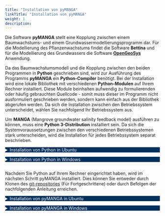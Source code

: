 ```yaml
---
title: "Installation von pyMANGA"
linkTitle: "Installation von pyMANGA"
weight: 1
description:
---
```

<head>
<style type="text/css">
<!--
details summary {color: white; background: #00305E; margin-bottom: 1em;}
-->
</style>
</head>

Die Software **pyMANGA** stellt eine Kopplung zwischen einem Baumwachstums- und einem Grundwassermodellierungsprogramm dar. Für die Modellierung des Pflanzenwachstums findet die Software **Bettina** und für die Modellierung des Grundwassers die Software <a href="https://www.opengeosys.org/">**OpenGeoSys**</a> Anwendung. 

Da das Baumwachstumsmodell und die Kopplung zwischen den beiden Programmen in **Python** geschrieben sind, wird zur Ausführung des Programms **pyMANGA** ein **Python-Compiler** benötigt. Bei der Installation wird eine lokale Bibliothek mit verschiedenen **Python-Modulen** auf Ihrem Rechner installiert. Diese Module beinhalten aufwendig zu formulierenden oder häufig gebrauchten Quellcode - somit muss dieser im Programm nicht ausformuliert geschrieben werden, sondern kann einfach aus der Bibliothek abgerufen werden. Da sich die Installation zwischen den Betriebssystem unterscheidet, wählen Sie nachfolgend Ihr Betriebssystem aus.

Um **MANGA** (Mangrove groundwater salinity feedback model) ausführen zu können, muss eine **Python 3-Distribution** installiert sein. Da sich die Systemvoraussetzungen zwischen den verschiedenen Betriebssystemen stark unterscheiden, wird die Installation für jedes Betriebssystem separat beschrieben.

<details>
<summary>Installation von Python in Ubuntu</summary>
<p>

**Ubuntu 18.04** liefert eine erste Installation von (**Python 2** und) **Python 3** von Haus aus mit. Um zu überprüfen welche Version sich aktuell auf dem Rechner befindet, kann, nachdem ein neues Terminal-Fenster mit der Tastenkombination **"STRG + Alt + T"** geöffnet wurde, eine Versionsabfrage mit dem Kommando 

	• python3 -V 

erfolgen. Es wird empfohlen das Paketverzeichnis des Betriebssystems zunächst zu updaten. Um die Version auf den neuesten Stand zu bringen, kann über die Kommandos 

	• sudo apt update
 
und 

	• sudo apt -y upgrade 

das gesamte System geupdated werden - und damit auch das **Python 3**-Paket.
Die aktualliesierte Version kann erneut über 

	• python3 -V

eingesehen werden.

Falls widererwartens Probleme auftreten, kann über den Befehl

	• sudo apt-get install python3

das Paket (neu)installiert werden.
</p>
</details>


<details>
<summary>Installation von Python in Windows</summary>
<p>

Um **MANGA** (Mangrove groundwater salinity feedback model) ausführen zu können, müssen Sie zunächst sich ein **Interpreter** für die Programmiersprache **Python** besorgen. Ein Beispiel wäre **python<sup>T</sup><sup>M</sup>**. Dazu öffnen Sie Ihren **Browser** und gehen Sie auf die Seite ***Python.org***. Im Auswahlmenü unter ***Download*** finden Sie die aktuelle Release Version für ihr Betriebssystem von **Python** (in dieser Anleitung wird das Vorgehen unter Windows beschrieben, siehe <a href="/de/docs/erste_schritte/installation/#Abbildung_1">Abbildung 1</a>).

<figure>
<a name="Abbildung_1"></a>
<img src="/pictures/Auswahl_Menue_zum_Downloaden_der_Windows_Variante_von_pythonTM.jpg">
<figcaption><font size = "1"><i><b>Abbildung 1:</b> Auswahl Menü zum Downloaden der Windows Variante von python<sup>T</sup><sup>M</sup>.</i></font></figcaption>
</figure><p>

<figure>
<a name="Abbildung_2"></a>
<img src="/pictures/zu_waehlender_Link_für_das_Downloaden_von_python-3_7_7.jpg">
<figcaption><font size = "1"><i><b>Abbildung 2:</b> zu wählender Link für das Downloaden von python-3.7.7.</i></font></figcaption>
</figure><p>

Führen Sie die herunter geladene Datei (***python-3.7.7-amd64.exe***) aus, wie eine normale **Windows** **exe** und installieren Sie sie auf Ihren Rechner <a href="/de/docs/erste_schritte/installation/#Abbildung_3">Abbildung 3</a>

<figure>
<a name="Abbildung_3"></a>
<img src="/pictures/Ausfuehrung_der_Windows_exe_von_Python_3_7_7.jpg" alt="Abbildung 3">
<figcaption><font size = "1"><i><b>Abbildung 3:</b> Ausführung der Windows exe von Python 3.7.7.</i></font></figcaption>
</figure><p>

Damit ist die Installation von **Python** abgeschlossen.

</p>
</details>


Nachdem Sie Python auf Ihrem Rechner eingerichtet haben, wird im nächsten Schritt pyMANGA installiert. Dies können Sie entweder durch Klonen des [git-repositories](https://github.com/jbathmann/pyMANGA/ "https://github.com/jbathmann/pyMANGA/") (Für Fortgeschrittene) oder durch Befolgen der nachfolgenden Anleitung erreichen. 
</p>

<details>
<summary>Installation von pyMANGA in Ubuntu <a name="Installation_Ubuntu"></a></summary>
<p>

Um **Manga** ausführen zu können, müssen ggf. noch nicht in der **Python-Bibliothek** vorhandene, aber von **pyMANGA** benötigte Module installiert werden. Da bei **Ubuntu** auch im Betriebssystem **Python** eine wichtige Rolle spielt, ist die bereits vorinstallierte Bibliothek sehr umfangreich. Es wird deshalb empfohlen das Programm zunächst zu installieren und ggf. noch fehlende Module nach erster Ausführung des Programms zu installieren - **pyMANGA** weist sie darauf hin, welche Module benötigt werden.

Um die Software zu downloaden laden Sie sich die aktuelle Version als zip-Datei über diese [Homepage](https://github.com/jbathmann/pyMANGA/ "https://github.com/jbathmann/pyMANGA/") herunter.

<figure>
<a name="Abbildung_4"></a>
<img src="/pictures/ubuntu_download.png">
<figcaption><font size = "1"><i><b>Abbildung 4:</b> Download von <b>pyMANGA</b> als zip-Datei</i></font></figcaption>
</figure><p>

Diese zip-Datei muss nun an einem beliebigem Speicherort entpackt werden. Achten Sie darauf, dass sich keine Leerzeichen und keine Umlaute in dem Dateifpad befinden.

Das Programm ist jetzt ausführbar. Öffnen Sie mit der Tastenkombination **Strg + Alt + T** ein Terminalfenster und navigieren Sie in die Hauptebene des Programms. Alternativ können Sie auch den grafischen Weg wählen, indem Sie über Dateien zu dem Speicherort navigieren. Dort können Sie die Konsole über einen Rechtsklick und in dem sich öffnenden Menü über das Feld "In Terminal öffnen" ein Terminalfenster öffnen, indem Sie sich bereits in der Hauptebene des Programms befinden.

<figure>
<a name="Abbildung_5"></a>
<img src="/pictures/ubuntu_Hauptebene_pyMANGA.png">
<figcaption><font size = "1"><i><b>Abbildung 5:</b> Hauptebene von <b>pyMANGA</b></i></font></figcaption>
</figure><p>

Durch die Eingabe "python3 main.py" wird das Programm nun gestartet. Falls **pyMANGA** aufgrund von fehlenden Modulen in der lokalen **Python-Bibliothek** - wie zu Anfang erwähnt - noch nicht ausgeführt werden kann, wird jeweils eines der fehlenden Pakete in einer Fehlermeldung ausgegeben. Für die Installation von Python-Modulen eignet sich unter anderem **pip** ("Pip installs Python"). Durch das öffnen eines Terminalfenster (Tastenkombination **Strg + Alt + T**) und der Eingabe des Befehls

	• sudo apt-get install python3-pip

lässt sich pip installieren.

Um mit pip nun ein **Python-Modul** in die Bibliothek hinzuzufügen muss folgender Befehl in ein Terminal eingegeben werden:

	• pip3 install Name_des_Moduls

Sollten keine manuellen Veränderungen an der Standard-Python-Bibliothek vorgenommen worden sein, fehlen die Module "numpy", "vtk", "lxml" und "matplotlib" zur Ausführung von **pyMANGA**. Diese müssen alle der Reihe nach installiert werden, der erste Befehl würde für das Modul "numpy" also folgendermaßen aussehen:

	• pip3 install numpy

Eine Außnahme stellt lediglich das Modul "vtk" dar. Um später Berechnung mit pyMANGA durchführen zu können, bei denen auch die Grundwasserströmung berücksichtigt wird, wird für dieses Modul eine bestimmt Version benötigt. Soll nicht die aktuellste Version eines Moduls mit pip installiert werden, sieht der Befehl hierfür so aus:

	• pip3 install vtk==8.1.2

Nachdem die fehlenden Modul installiert wurden, starten Sie pyMANGA erneut. Sollten jetzt noch weitere **Python-Module** fehlen, wird **pyMANGA** wieder eines davon als fehlende Voraussetzung ausgeben. Diesen Schritt wiederholen Sie so lange, bis alle Python-Module installiert sind. Wenn das der Fall ist, sollte **pyMANGA** einen 13-zeiligen Text ausgeben, von denen die letzte Zeile folgende Fehlermeldung beinhaltet: "Wrong usage of pyMANGA. Type "python main.py -h". Auch wenn Sie zunächst diese Fehlermeldung erhalten bedeutet es, dass **pyMANGA** richtig installiert und ausgeführt werden kann. Die Berechnung eines ersten Beispiel-Setups wird im Abschnitt Erste Anwendungen von **pyMANGA** dieses kurzen Tutorials erklärt.

</p>
</details>

<details>
<summary>Installation von pyMANGA in Windows</summary>
<p>

Um **MANGA** auszuführen zu können, müssen noch ein paar Module für den **Python** **Compiler** installiert werden. Dazu müssen Sie die **Eingabeaufforderung** öffnen. Diese finden Sie einfach über die Suche, indem Sie der **„Eingabeaufforderung“** eingeben und per **Mausklick** öffnen. Da es sich bei **MANGA** um ein Zeilenprogramm handelt, spielt sich alles in der **Eingabeaufforderung** ab (siehe <a href="/de/docs/erste_schritte/installation/#Abbildung_6">Abbildung 6</a>). 

<figure>
<a name="Abbildung_6"></a>
<img src="/pictures/oeffnen_der_Eingabeaufforderung.jpg">
<figcaption><font size = "1"><i><b>Abbildung 6:</b> öffnen der Eingabeaufforderung.</i></font></figcaption>
</figure><p>

Nun müssen die folgenden **Module** ***numpy***, ***vtk***, ***lxml*** und ***matplotlib*** installiert werden. Wir beginnen mit dem **Modul** ***numpy***. Geben Sie den aufgezeigten Code in die **Eingabeaufforderung**, um das **Modul** zu installieren (siehe <a href="/de/docs/erste_schritte/installation/#Abbildung_7">Abbildung 7</a>). 

	• py -3.7 -m pip install numpy								    [1]

<figure>
<a name="Abbildung_7"></a>
<img src="/pictures/Beispielhafte_Installation_des_Moduls_numpy.jpg">
<figcaption><font size = "1"><i><b>Abbildung 7:</b> Beispielhafte Installation des Moduls numpy.</i></font></figcaption>
</figure><p>

Führen Sie dies analog für die drei anderen **Module** aus mit dem folgenden Code

	• py -3.7 -m pip install vtk								     [2]
	• py -3.7 -m pip install lxml							  	     [3]
	• py -3.7 -m pip install matplotlib							     [4]

Hinweis: Sollte die **Eingabeaufforderung** eine Wahrung ausgeben, dass ***pip*** nicht aktuell ist, können Sie mit **upgrade** ***pip*** dies aktualisieren. Dies ist aber nicht zwingend erforderlich.

Zur Erklärung was Sie eingegeben haben: ***py*** bedeuten, dass Sie **Python** aufrufen. Dabei ist **-3.7** die Version, die Sie nutzen. Mit ***-m*** wird ein Modul aufgerufen, in diesem Fall ***pip***, welches dazu dient andere **Module** zu installieren. Zum Schluss folgt der **Modul** **Name** vom zu installierendem **Modul**. Nun sind die Vorbereitungen für die Nutzung des **Compilers** abgeschlossen. Als nächsten Schritt müssen Sie, falls es noch nicht geschehen ist, das Programm **MANGA** downloaden. Dazu gehen Sie auf die folgende [Homepage](https://github.com/jbathmann/pyMANGA/ "https://github.com/jbathmann/pyMANGA/") und downloaden das Programm als zip Datei und speichern es auf Ihren Rechner (siehe <a href="/de/docs/erste_schritte/installation/#Abbildung_8">Abbildung 8</a>).

<figure>
<a name="Abbildung_8"></a>
<img src="/pictures/Download_von_pyMANGA.jpg">
<figcaption><font size = "1"><i><b>Abbildung 8:</b> Download von pyMANGA.</i></font></figcaption>
</figure><p>

Anschließend entpacken Sie die Datei (***pyMANGA-master.zip***) auf Ihren Desktop. Sie enthält sämtliche Programmbestandteile von **MANGA** unter anderem ***main.py***, welche die Ausführungsdatei darstellt, die zum Ausführen des Programmes aufgerufen werden muss. Dazu muss Sie nun dem **Ordner** öffnen und mit **Rechtsklick** in einem leeren Bereich des **Ordners** die **Eingabeaufforderung** öffnen (siehe <a href="/de/docs/erste_schritte/installation/#Abbildung_9">Abbildung 9</a>) und den folgenden Code eingeben.

	• py main.py -h										     [5]

Hierbei bedeutet wiederum ***py*** das Python aufgerufen wird, ***main.py*** stellt die Datei dar, die aufgerufen werden soll, und ***-h*** ruft die Hilfe auf.

<figure>
<a name="Abbildung_9"></a>
<img src="/pictures/oeffnen_der_Eingabeaufforderung_im_pyMANGA_Ordner.jpg">
<figcaption><font size = "1"><i><b>Abbildung 9:</b> öffnen der Eingabeaufforderung im pyMANGA Ordner.</i></font></figcaption>
</figure><p>

Hinweis: Die **Eingabeaufforderung** wird im **Ordner** aufgerufen, damit der ***Ordnerpfad*** nicht jedes Mal mit eingegeben werden muss. Unter Windows 10 ist dies nur möglich, wenn Sie sich ***cmd in Kontextmenü hinzufügen.zip*** von der folgenden [Homepage](https://www.giga.de/downloads/windows-10/tipps/windows-10-wieder-die-eingabeaufforderung-im-kontextmenue-anzeigen/ "https://www.giga.de/downloads/windows-10/tipps/windows-10-wieder-die- eingabeaufforderung-im-kontextmenue-anzeigen/")  herunterladen und wie auf der Seite beschrieben ausführen. Alternativ ist es möglich in **Eingabeaufforderung**, die Sie in der Windows Suche mit dem **Suchbegriff** **„Eingabeaufforderung“** finden, zu nutzen und den vollständigen Dateipfad anzugeben, der in diesem Beispiel wie folgt lautet ***C:\Users\...\Desktop\pyMANGA-master***. Um Ihren Dateipfad herauszufinden machen Sie einen **Rechtsklick** auf den **Ordner** ***pyMANGA-master*** und gehen Sie auf **Eigenschaften**. Hier finden sich die Angaben zum Ort des Ordners an den Sie noch mit eine \ den **Namen** des **Ordners** anhängen müssen.

</p>
</details>
